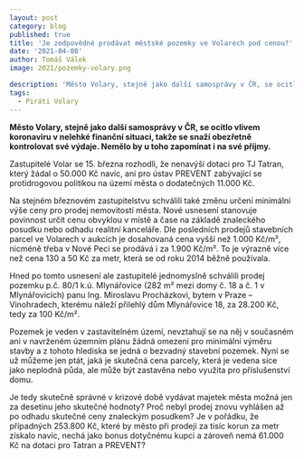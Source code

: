 ```yaml
---
layout: post
category: blog
published: true
title: 'Je zodpovědné prodávat městské pozemky ve Volarech pod cenou?'
date: '2021-04-08'
author: Tomáš Válek
image: 2021/pozemky-volary.png

description: 'Město Volary, stejně jako další samosprávy v ČR, se ocitlo vlivem koronaviru v nelehké finanční situaci, takže se snaží obezřetně kontrolovat své výdaje. Nemělo by u toho zapomínat i na své příjmy.'
tags:
  - Piráti Volary
---
```

**Město Volary, stejně jako další samosprávy v ČR, se ocitlo vlivem koronaviru v nelehké finanční situaci, takže se snaží obezřetně kontrolovat své výdaje. Nemělo by u toho zapomínat i na své příjmy.**

Zastupitelé Volar se 15. března rozhodli, že nenavýší dotaci pro TJ Tatran, který žádal o 50.000 Kč navíc, ani pro ústav PREVENT zabývající se protidrogovou politikou na území města o dodatečných 11.000 Kč.

Na stejném březnovém zastupitelstvu schválili také změnu určení minimální výše ceny pro prodej nemovitostí města. Nové usnesení stanovuje povinnost určit cenu obvyklou v místě a čase na základě znaleckého posudku 
nebo odhadu realitní kanceláře. Dle posledních prodejů stavebních parcel ve Volarech v aukcích je dosahovaná cena vyšší než 1.000 Kč/m², nicméně třeba v Nové Peci se prodává i za 1.900 Kč/m². 
To je výrazně více než cena 130 a 50 Kč za metr, která se od roku 2014 běžně používala.

Hned po tomto usnesení ale zastupitelé jednomyslně schválili prodej pozemku p.č. 80/1 k.ú. Mlynářovice (282 m² mezi domy č. 18 a č. 1 v Mlynářovicích) panu Ing. Miroslavu Procházkovi, bytem v Praze – Vinohradech, 
kterému náleží přilehlý dům Mlynářovice 18, za 28.200 Kč, tedy za 100 Kč/m².

Pozemek je veden v zastavitelném území, nevztahují se na něj v současném ani v navrženém územním plánu žádná omezení pro minimální výměru stavby a z tohoto hlediska se jedná o bezvadný stavební pozemek. 
Nyní se už můžeme jen ptát, jaká je skutečná cena parcely, která je vedena sice jako neplodná půda, ale může být zastavěna nebo využita pro příslušenství domu.

Je tedy skutečně správné v  krizové době vydávat majetek města možná jen za desetinu jeho skutečné hodnoty? Proč nebyl prodej znovu vyhlášen až po odhadu skutečné ceny znaleckým posudkem? Je v pořádku, 
že případných 253.800 Kč, které by město při prodeji za tisíc korun za metr získalo navíc, nechá jako bonus dotyčnému kupci a zároveň nemá 61.000 Kč na dotaci pro Tatran a PREVENT? 
